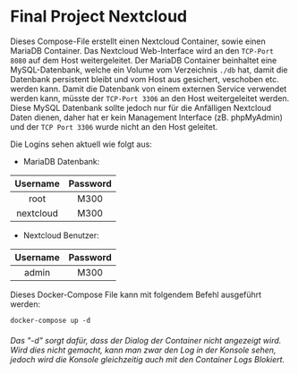 # Final Project Nextcloud

Dieses Compose-File erstellt einen Nextcloud Container, sowie einen MariaDB Container. Das Nextcloud Web-Interface wird an den `TCP-Port 8080` auf dem Host weitergeleitet. Der MariaDB Container beinhaltet eine MySQL-Datenbank, welche ein Volume vom Verzeichnis `./db` hat, damit die Datenbank persistent bleibt und vom Host aus gesichert, veschoben etc. werden kann. Damit die Datenbank von einem externen Service verwendet werden kann, müsste der `TCP-Port 3306` an den Host weitergeleitet werden. Diese MySQL Datenbank sollte jedoch nur für die Anfälligen Nextcloud Daten dienen, daher hat er kein Management Interface (zB. phpMyAdmin) und der `TCP Port 3306` wurde nicht an den Host geleitet.

Die Logins sehen aktuell wie folgt aus:

 * MariaDB Datenbank:

| Username  | Password |
|:---------:|:--------:|
|   root    |   M300   |
| nextcloud |   M300   |


* Nextcloud Benutzer:

| Username  | Password |
|:---------:|:--------:|
|   admin   |   M300   |


Dieses Docker-Compose File kann mit folgendem Befehl ausgeführt werden:

```
docker-compose up -d
```
###### Das "-d" sorgt dafür, dass der Dialog der Container nicht angezeigt wird. Wird dies nicht gemacht, kann man zwar den Log in der Konsole sehen, jedoch wird die Konsole gleichzeitig auch mit den Container Logs Blokiert.
